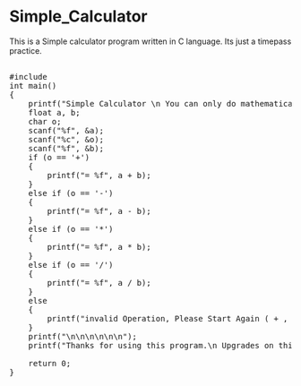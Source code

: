 # Simple_Calculator
This is a Simple calculator program written in C language. Its just a timepass practice.

<pre>

#include <stdio.h>
int main()
{
	printf("Simple Calculator \n You can only do mathematical operations with 2 numbers only,\n such as 6-2 (Don't enter spaces) \n (Addition, Subtraction, Multiply and Divide are supported) \nCreator : https://github.com/k1ushal/\n \n \n");
	float a, b;
	char o;
	scanf("%f", &a);
	scanf("%c", &o);
	scanf("%f", &b);
	if (o == '+')
	{
		printf("= %f", a + b);
	}
	else if (o == '-')
	{
		printf("= %f", a - b);
	}
	else if (o == '*')
	{
		printf("= %f", a * b);
	}
	else if (o == '/')
	{
		printf("= %f", a / b);
	}
	else
	{
		printf("invalid Operation, Please Start Again ( + , - , * , / )");
	}
	printf("\n\n\n\n\n\n");
	printf("Thanks for using this program.\n Upgrades on this program will be updated soon\n- Kushal");

	return 0;
}</pre>
